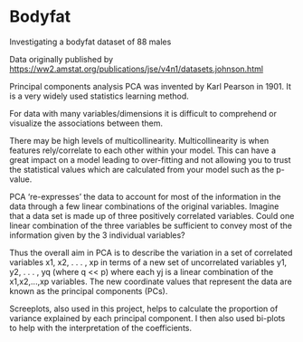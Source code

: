 # Bodyfat
Investigating a bodyfat dataset of 88 males 

Data originally published by https://ww2.amstat.org/publications/jse/v4n1/datasets.johnson.html

Principal components analysis
PCA was invented by Karl Pearson in 1901. It is a very widely used statistics learning method.

For data with many variables/dimensions it is difficult to comprehend or visualize the associations between them.

There may be high levels of multicollinearity. Multicollinearity is when features rely/correlate to each other within your model. This can have a great impact on a model leading to over-fitting and not allowing you to trust the statistical values which are calculated from your model such as the p-value.

PCA ‘re-expresses’ the data to account for most of the information in the data through a few linear combinations of the original variables.
Imagine that a data set is made up of three positively correlated variables.
Could one linear combination of the three variables be sufficient to convey most of the information given by the 3 individual variables?

Thus the overall aim in PCA is to describe the variation in a set of correlated variables x1, x2, . . . , xp in terms of a new set of uncorrelated variables y1, y2, . . . , yq (where q << p) where each yj is a linear combination of the x1,x2,...,xp variables.
The new coordinate values that represent the data are known as the principal components (PCs).

Screeplots, also used in this project, helps to calculate the proportion of variance explained by each principal component. I then also used bi-plots to help with the interpretation of the coefficients.

